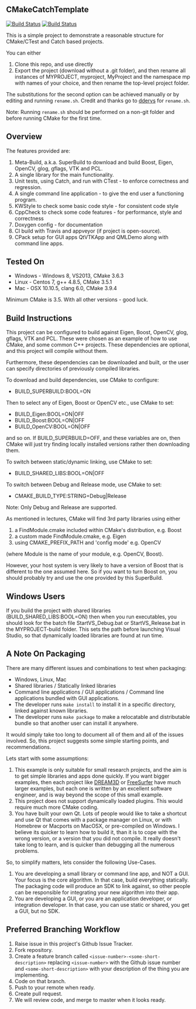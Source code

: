 CMakeCatchTemplate
------------------

[![Build Status](https://travis-ci.org/MattClarkson/CMakeCatchTemplate.svg?branch=master)](https://travis-ci.org/MattClarkson/CMakeCatchTemplate)
[![Build Status](https://ci.appveyor.com/api/projects/status/5pm89ej732c1ekf0/branch/master)](https://ci.appveyor.com/project/MattClarkson/cmakecatchtemplate)


This is a simple project to demonstrate a reasonable
structure for CMake/CTest and Catch based projects.

You can either
 1. Clone this repo, and use directly
 2. Export the project (download without a .git folder), and then rename all instances of MYPROJECT,
 myproject, MyProject and the namespace mp with names of your choice, and then rename the top-level project folder.
 

The substitutions for the second option can be achieved manually or by editing and running `rename.sh`.
Credit and thanks go to [ddervs](https://github.com/ddervs) for `rename.sh`.

Note: Running `rename.sh` should be performed on a non-git folder and before running CMake for the first time.

Overview
--------

The features provided are:
 1. Meta-Build, a.k.a. SuperBuild to download and build Boost, Eigen, OpenCV, glog, gflags, VTK and PCL.
 2. A single library for the main functionality.
 3. Unit tests, using Catch, and run with CTest - to enforce correctness and regression.
 4. A single command line application - to give the end user a functioning program.
 5. KWStyle to check some basic code style - for consistent code style
 6. CppCheck to check some code features - for performance, style and correctness
 7. Doxygen config - for documentation
 8. CI build with Travis and appveyor (if project is open-source).
 9. CPack setup for GUI apps QtVTKApp and QMLDemo along with command line apps.

Tested On
-----------------------------

 * Windows - Windows 8, VS2013, CMake 3.6.3
 * Linux - Centos 7, g++ 4.8.5, CMake 3.5.1
 * Mac - OSX 10.10.5, clang 6.0, CMake 3.9.4

Minimum CMake is 3.5. With all other versions - good luck.


Build Instructions
-----------------------------

This project can be configured to build against Eigen, Boost, OpenCV, glog, gflags, VTK and PCL.
These were chosen as an example of how to use CMake, and some common
C++ projects. These dependencies are optional, and this project
will compile without them.

Furthermore, these dependencies can be downloaded and built,
or the user can specify directories of previously compiled
libraries.

To download and build dependencies, use CMake to configure:

  * BUILD_SUPERBUILD:BOOL=ON

Then to select any of Eigen, Boost or OpenCV etc., use CMake to set:

  * BUILD_Eigen:BOOL=ON|OFF
  * BUILD_Boost:BOOL=ON|OFF
  * BUILD_OpenCV:BOOL=ON|OFF

and so on. If BUILD_SUPERBUILD=OFF, and these variables are on, then CMake will just try finding
locally installed versions rather then downloading them.

To switch between static/dynamic linking, use CMake to set:

  * BUILD_SHARED_LIBS:BOOL=ON|OFF

To switch between Debug and Release mode, use CMake to set:

  * CMAKE_BUILD_TYPE:STRING=Debug|Release

Note: Only Debug and Release are supported. 

As mentioned in lectures, CMake will find 3rd party libraries using either
  1. a FindModule.cmake included within CMake's distribution, e.g. Boost
  2. a custom made FindModule.cmake, e.g. Eigen
  3. using CMAKE_PREFIX_PATH and 'config mode' e.g. OpenCV

(where Module is the name of your module, e.g. OpenCV, Boost).

However, your host system is very likely to have a version of Boost that
is different to the one assumed here. So if you want to turn Boost on,
you should probably try and use the one provided by this SuperBuild.


Windows Users
-------------

If you build the project with shared libraries (BUILD_SHARED_LIBS:BOOL=ON)
then when you run executables, you should look for the batch file
StartVS_Debug.bat or StartVS_Release.bat in the MYPROJECT-build folder.
This sets the path before launching Visual Studio, so that dynamically
loaded libraries are found at run time.


A Note On Packaging
-------------------

There are many different issues and combinations to test when packaging:

 * Windows, Linux, Mac
 * Shared libraries / Statically linked libraries
 * Command line applications / GUI applications / Command line applications bundled with GUI applications.
 * The developer runs ```make install``` to install it in a specific directory, linked against known libraries.
 * The developer runs ```make package``` to make a relocatable and distributable bundle so that another user can install it anywhere.

It would simply take too long to document all of them and all of the issues involved. So, this project suggests
some simple starting points, and recommendations.

Lets start with some assumptions:

 1. This example is only suitable for small research projects, and the aim is to get simple libraries and apps done quickly. If you want bigger examples, then each project like [DREAM3D](https://github.com/BlueQuartzSoftware/DREAM3D) or [FreeSurfer](https://github.com/freesurfer/freesurfer) have much larger examples, but each one is written by an excellent software engineer, and is way beyond the scope of this small example.
 2. This project does not support dynamically loaded plugins. This would require much more CMake coding.
 3. You have built your own Qt. Lots of people would like to take a shortcut and use Qt that comes with a package manager on Linux, or with Homebrew or Macports on MacOSX, or pre-compiled on Windows. I believe its quicker to learn how to build it, than it is to cope with the wrong version, or a version that you did not compile. It really doesn't take long to learn, and is quicker than debugging all the numerous problems.

So, to simplify matters, lets consider the following Use-Cases.

 1. You are developing a small library or command line app, and NOT a GUI. Your focus is the core algorithm. In that case, build everything statically. The packaging code will produce an SDK to link against, so other people can be responsible for integrating your new algorithm into their app.
 2. You are developing a GUI, or you are an application developer, or integration developer. In that case, you can use static or shared, you get a GUI, but no SDK.


Preferred Branching Workflow
----------------------------

 1. Raise issue in this project's Github Issue Tracker.
 2. Fork repository.
 3. Create a feature branch called ```<issue-number>-<some-short-description>```
    replacing ```<issue-number>``` with the Github issue number
    and ```<some-short-description>``` with your description of the thing you are implementing.
 4. Code on that branch.
 5. Push to your remote when ready.
 6. Create pull request.
 7. We will review code, and merge to master when it looks ready.
